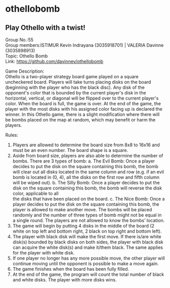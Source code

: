 # othellobomb
## Play Othello with a twist!

Group No.:55  
Group members:ISTIMUR Kevin Indrayana (3035918701) | VALERIA Davinne (3035898913)  
Topic: Othello Bomb  
Link: https://github.com/davinnev/othellobomb  

Game Description: <br/>
Othello is a two-player strategy board game played on a square uncheckered board. Players will take turns placing disks on the board (beginning with the player who has the black disc). Any disk of the opponent's color that is bounded by the current player's disk in the horizontal, vertical, or diagonal will be flipped over to the current player's color. When the board is full, the game is over. At the end of the game, the player with the most disks with his assigned color facing up is declared the winner. In this Othello game, there is a slight modification where there will be bombs placed on the map at random, which may benefit or harm the players.

Rules:
1. Players are allowed to determine the board size from 8x8 to 16x16 and must be an even number. The board shape is a square.
2. Aside from board size, players are also able to determine the number of bombs. There are 3 types of bomb:
      a. The Evil Bomb: Once a player decides to put the disk on the square containing this bomb, the bomb will clear out all disks located in the same 
         column and row (e.g. if an evil bomb is located in (0, 4), all the disks on the first row and fifth column will be wiped out).
      b. The Silly Bomb: Once a player decides to put the disk on the square containing this bomb, the bomb will reverse the disk color, applicable to all  
         the disks that have been placed on the board.
      c. The Nice Bomb: Once a player decides to put the disk on the square containing this bomb, the player is allowed to make another move.
	       The bombs will be placed randomly and the number of three types of bomb might not be equal in a single round. The players are not allowed to know 
         the bombs’ location.
3. The game will begin by putting 4 disks in the middle of the board (2 white on top left and bottom right, 2 black on top right and bottom left).
4. The player with black disk will make the first move. If there is/are white disk(s) bounded by black disks on both sides, the player with black disk can 
   acquire the white disk(s) and make it/them black. The same applies for the player with white disk.
5. If one player no longer has any more possible move, the other player will continue moving until the opponent is possible to make a move again.
6. The game finishes when the board has been fully filled.
7. At the end of the game, the program will count the total number of black and white disks. The player with more disks wins.
